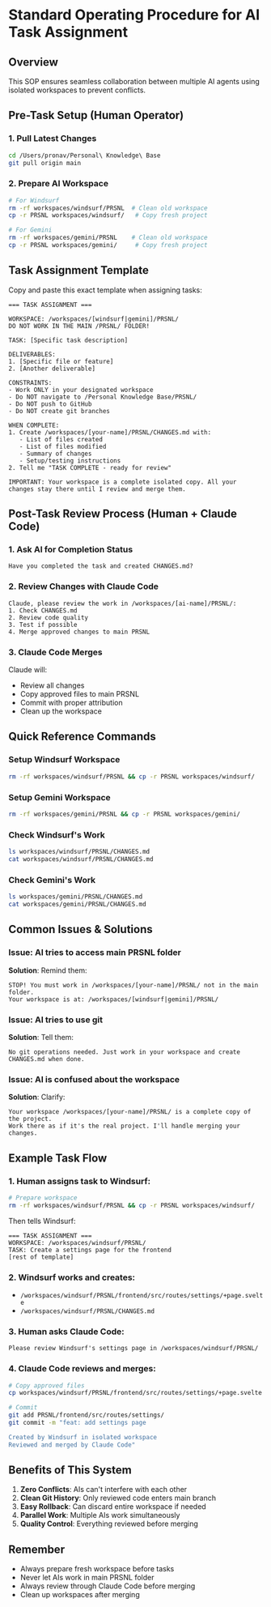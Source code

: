 # Standard Operating Procedure for AI Task Assignment

## Overview
This SOP ensures seamless collaboration between multiple AI agents using isolated workspaces to prevent conflicts.

## Pre-Task Setup (Human Operator)

### 1. Pull Latest Changes
```bash
cd /Users/pronav/Personal\ Knowledge\ Base
git pull origin main
```

### 2. Prepare AI Workspace
```bash
# For Windsurf
rm -rf workspaces/windsurf/PRSNL  # Clean old workspace
cp -r PRSNL workspaces/windsurf/   # Copy fresh project

# For Gemini
rm -rf workspaces/gemini/PRSNL    # Clean old workspace
cp -r PRSNL workspaces/gemini/     # Copy fresh project
```

## Task Assignment Template

Copy and paste this exact template when assigning tasks:

```
=== TASK ASSIGNMENT ===

WORKSPACE: /workspaces/[windsurf|gemini]/PRSNL/
DO NOT WORK IN THE MAIN /PRSNL/ FOLDER!

TASK: [Specific task description]

DELIVERABLES:
1. [Specific file or feature]
2. [Another deliverable]

CONSTRAINTS:
- Work ONLY in your designated workspace
- Do NOT navigate to /Personal Knowledge Base/PRSNL/
- Do NOT push to GitHub
- Do NOT create git branches

WHEN COMPLETE:
1. Create /workspaces/[your-name]/PRSNL/CHANGES.md with:
   - List of files created
   - List of files modified
   - Summary of changes
   - Setup/testing instructions
2. Tell me "TASK COMPLETE - ready for review"

IMPORTANT: Your workspace is a complete isolated copy. All your changes stay there until I review and merge them.
```

## Post-Task Review Process (Human + Claude Code)

### 1. Ask AI for Completion Status
```
Have you completed the task and created CHANGES.md?
```

### 2. Review Changes with Claude Code
```
Claude, please review the work in /workspaces/[ai-name]/PRSNL/:
1. Check CHANGES.md
2. Review code quality
3. Test if possible
4. Merge approved changes to main PRSNL
```

### 3. Claude Code Merges
Claude will:
- Review all changes
- Copy approved files to main PRSNL
- Commit with proper attribution
- Clean up the workspace

## Quick Reference Commands

### Setup Windsurf Workspace
```bash
rm -rf workspaces/windsurf/PRSNL && cp -r PRSNL workspaces/windsurf/
```

### Setup Gemini Workspace
```bash
rm -rf workspaces/gemini/PRSNL && cp -r PRSNL workspaces/gemini/
```

### Check Windsurf's Work
```bash
ls workspaces/windsurf/PRSNL/CHANGES.md
cat workspaces/windsurf/PRSNL/CHANGES.md
```

### Check Gemini's Work
```bash
ls workspaces/gemini/PRSNL/CHANGES.md
cat workspaces/gemini/PRSNL/CHANGES.md
```

## Common Issues & Solutions

### Issue: AI tries to access main PRSNL folder
**Solution**: Remind them:
```
STOP! You must work in /workspaces/[your-name]/PRSNL/ not in the main folder.
Your workspace is at: /workspaces/[windsurf|gemini]/PRSNL/
```

### Issue: AI tries to use git
**Solution**: Tell them:
```
No git operations needed. Just work in your workspace and create CHANGES.md when done.
```

### Issue: AI is confused about the workspace
**Solution**: Clarify:
```
Your workspace /workspaces/[your-name]/PRSNL/ is a complete copy of the project.
Work there as if it's the real project. I'll handle merging your changes.
```

## Example Task Flow

### 1. Human assigns task to Windsurf:
```bash
# Prepare workspace
rm -rf workspaces/windsurf/PRSNL && cp -r PRSNL workspaces/windsurf/
```

Then tells Windsurf:
```
=== TASK ASSIGNMENT ===
WORKSPACE: /workspaces/windsurf/PRSNL/
TASK: Create a settings page for the frontend
[rest of template]
```

### 2. Windsurf works and creates:
- `/workspaces/windsurf/PRSNL/frontend/src/routes/settings/+page.svelte`
- `/workspaces/windsurf/PRSNL/CHANGES.md`

### 3. Human asks Claude Code:
```
Please review Windsurf's settings page in /workspaces/windsurf/PRSNL/
```

### 4. Claude Code reviews and merges:
```bash
# Copy approved files
cp workspaces/windsurf/PRSNL/frontend/src/routes/settings/+page.svelte PRSNL/frontend/src/routes/settings/

# Commit
git add PRSNL/frontend/src/routes/settings/
git commit -m "feat: add settings page

Created by Windsurf in isolated workspace
Reviewed and merged by Claude Code"
```

## Benefits of This System

1. **Zero Conflicts**: AIs can't interfere with each other
2. **Clean Git History**: Only reviewed code enters main branch
3. **Easy Rollback**: Can discard entire workspace if needed
4. **Parallel Work**: Multiple AIs work simultaneously
5. **Quality Control**: Everything reviewed before merging

## Remember

- Always prepare fresh workspace before tasks
- Never let AIs work in main PRSNL folder
- Always review through Claude Code before merging
- Clean up workspaces after merging